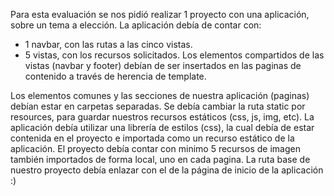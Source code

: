 Para esta evaluación se nos pidió realizar 1 proyecto con una aplicación, sobre un tema a elección.
La aplicación debía de contar con:
- 1 navbar, con las rutas a las cinco vistas.
- 5 vistas, con los recursos solicitados.
Los elementos compartidos de las vistas (navbar y footer) debían de ser insertados en las paginas de
contenido a través de herencia de template.

Los elementos comunes y las secciones de nuestra aplicación (paginas) debían estar en carpetas
separadas.
Se debía cambiar la ruta static por resources, para guardar nuestros recursos estáticos (css, js, img, etc).
La aplicación debía utilizar una librería de estilos (css), la cual debía de estar contenida en el proyecto e importada como un recurso estático de la aplicación.
El proyecto debía contar con minimo 5 recursos de imagen también importados de forma local, uno en
cada pagina.
La ruta base de nuestro proyecto debía enlazar con el de la página de inicio de la aplicación :) 
